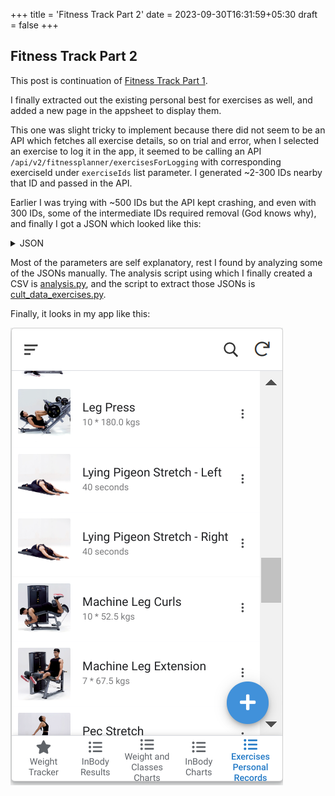 +++
title = 'Fitness Track Part 2'
date = 2023-09-30T16:31:59+05:30
draft = false
+++

## Fitness Track Part 2

This post is continuation of [Fitness Track Part 1](/posts/fitness-track/).

I finally extracted out the existing personal best for exercises as well, and added a new page in the appsheet to display them.

This one was slight tricky to implement because there did not seem to be an API which fetches all exercise details, so on trial and error, when I selected an exercise to log it in the app, it seemed to be calling an API `/api/v2/fitnessplanner/exercisesForLogging` with corresponding exerciseId under `exerciseIds` list parameter. I generated ~2-300 IDs nearby that ID and passed in the API.

Earlier I was trying with ~500 IDs but the API kept crashing, and even with 300 IDs, some of the intermediate IDs required removal (God knows why), and finally I got a JSON which looked like this:

<details> 
<summary>JSON</summary>
```json
{
    "tenantId": 1,
    "userId": "89760760",
    "exerciseId": 1555609163,
    "herculesExerciseId": "602621587d678600085608e2",
    "executionType": "TIMED",
    "meta": {
        "weightUnit": "KG",
        "durationUnit": "SECOND",
        "distanceUnit": "KILOMETRE"
    },
    "personalBest": {
        "id": 791910,
        "createdOn": "2023-02-12T08:38:49.000+00:00",
        "lastModifiedOn": "2023-02-12T08:38:49.000+00:00",
        "createdBy": "system",
        "version": 0,
        "tenantId": 1,
        "userId": "89760760",
        "herculesExerciseId": "602621587d678600085608e2",
        "userFitnessLevel": "INTERMEDIATE",
        "duration": 5400,
        "distance": 11.24,
        "fromTime": "2023-02-12T08:38:49Z"
    },
    "previousBest": {
        "duration": 1860,
        "distance": 4.04
    },
    "thumbnailUrl": "hercules/production/assets/movements/images/CROSS_TRAINER_v1631535828209_aa25d179-c9fa-4570-acc7-3d7a489b7ee9.jpg",
    "exerciseName": "Cross Trainer",
    "exerciseType": "DISTANCE",
    "lateral": "BILATERAL",
    "templateLog": {
        "sequence": null,
        "unilateralDirection": null,
        "weight": null,
        "duration": null,
        "count": null,
        "distance": null,
        "value1": "4.04",
        "unit1": "kms",
        "separator": "x",
        "value2": "31",
        "unit2": "mins"
    },
    "fpExecutionLogs": [
        {
            "sequence": null,
            "unilateralDirection": null,
            "weight": null,
            "duration": 1860,
            "count": null,
            "distance": 4.04,
            "value1": "4.04",
            "unit1": "kms",
            "separator": "/",
            "value2": "31",
            "unit2": "mins"
        }
    ]
}
```
</details>

Most of the parameters are self explanatory, rest I found by analyzing some of the JSONs manually. The analysis script using which I finally created a CSV is [analysis.py](./analysis.py), and the script to extract those JSONs is [cult_data_exercises.py](./cult_data_exercises.py).

Finally, it looks in my app like this:

![personal bests](images/image.png)
